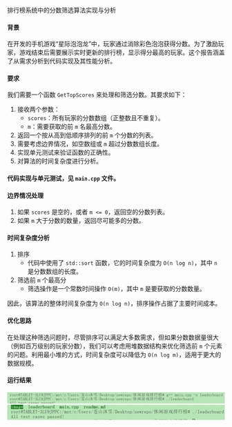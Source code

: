 排行榜系统中的分数筛选算法实现与分析

#### 背景
在开发的手机游戏“星际泡泡龙”中，玩家通过消除彩色泡泡获得分数。为了激励玩家，游戏结束后需要展示实时更新的排行榜，显示得分最高的玩家。这个报告涵盖了从需求分析到代码实现及其性能分析。

#### 要求
我们需要一个函数 `GetTopScores` 来处理和筛选分数。其要求如下：
1. 接收两个参数：
   - `scores`：所有玩家的分数数组（正整数且不重复）。
   - `m`：需要获取的前 `m` 名最高分数。
2. 返回一个按从高到低顺序排列的前 `m` 个分数的列表。
3. 需要考虑边界情况，如空数组或 `m` 超过分数数组长度。
4. 实现单元测试来验证函数的正确性。
5. 对算法的时间复杂度进行分析。

#### 代码实现与单元测试，见 `main.cpp` 文件。


#### 边界情况处理
1. 如果 `scores` 是空的，或者 `m <= 0`，返回空的分数列表。
2. 如果 `m` 大于分数的数量，返回尽可能多的分数。

#### 时间复杂度分析
1. 排序
   - 代码中使用了 `std::sort` 函数，它的时间复杂度为 `O(n log n)`，其中 `n` 是分数数组的长度。
2. 筛选前 `m` 个最高分
   - 筛选操作是一个常数时间操作 `O(m)`，其中 `m` 是要获取的分数数量。

因此，该算法的整体时间复杂度为 `O(n log n)`，排序操作占据了主要时间成本。

#### 优化思路
在处理这种筛选问题时，尽管排序可以满足大多数需求，但如果分数数据量很大（例如百万级别的玩家分数），我们可以考虑用堆数据结构来优化筛选前 `m` 个元素的问题。利用最小堆的方式，时间复杂度可以降低为 `O(n log m)`，适用于更大的数据规模。

#### 运行结果
![1728280639515](image/readme/1728280639515.png)
![1728280742357](image/readme/1728280742357.png)